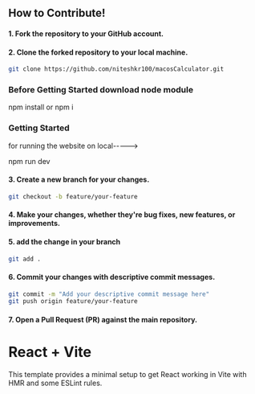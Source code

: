 ## How to Contribute!

   #### 1. Fork the repository to your GitHub account.
   #### 2. Clone the forked repository to your local machine.
   ```bash
   git clone https://github.com/niteshkr100/macosCalculator.git
   ```
  ### Before Getting Started download node module
  npm install or npm i
  
  ### Getting Started
  
  for running the website on local----->
  
  npm run dev

   #### 3. Create a new branch for your changes.
   ```bash
   git checkout -b feature/your-feature
   ```
   #### 4. Make your changes, whether they're bug fixes, new features, or improvements.
   #### 5. add the change in your branch
   ```bash
   git add .
   ```
   #### 6. Commit your changes with descriptive commit messages.
   ```bash
   git commit -m "Add your descriptive commit message here"
   git push origin feature/your-feature
   ```
   #### 7. Open a Pull Request (PR) against the main repository.








# React + Vite

This template provides a minimal setup to get React working in Vite with HMR and some ESLint rules.

 
